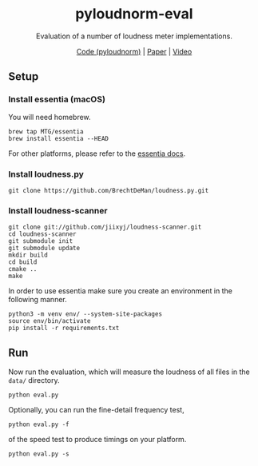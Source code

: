 <div align="center">

# pyloudnorm-eval
Evaluation of a number of loudness meter implementations.

[Code (pyloudnorm)](https://github.com/csteinmetz1/pyloudnorm) | [Paper](paper/pyloudnorm_preprint.pdf) | [Video]()

</div>

## Setup

### Install essentia (macOS)

You will need homebrew.
```
brew tap MTG/essentia
brew install essentia --HEAD
```

For other platforms, please refer to the [essentia docs](https://essentia.upf.edu/documentation/installing.html).

### Install loudness.py

```
git clone https://github.com/BrechtDeMan/loudness.py.git
```

### Install loudness-scanner

```
git clone git://github.com/jiixyj/loudness-scanner.git
cd loudness-scanner
git submodule init
git submodule update
mkdir build
cd build
cmake ..
make
```

In order to use essentia make sure you create an environment in the following manner.

```
python3 -m venv env/ --system-site-packages
source env/bin/activate 
pip install -r requirements.txt
```

## Run 

Now run the evaluation, which will measure the loudness of all files in the `data/` directory.

```
python eval.py
```

Optionally, you can run the fine-detail frequency test,
```
python eval.py -f
```
of the speed test to produce timings on your platform.
```
python eval.py -s 
```